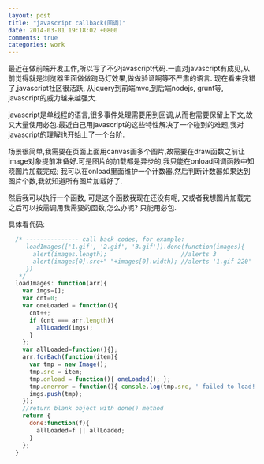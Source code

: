 ```yaml
---
layout: post
title: "javascript callback(回调)"
date: 2014-03-01 19:18:02 +0800
comments: true
categories: work 
---
```


最近在做前端开发工作,所以写了不少javascript代码.一直对javascript有成见,从前觉得就是浏览器里面做做跑马灯效果,做做验证啊等不严肃的语言. 现在看来我错了,javascript社区很活跃, 从jquery到前端mvc,到后端nodejs, grunt等, javascript的威力越来越强大.


javascript是单线程的语言,很多事件处理需要用到回调,从而也需要保留上下文,故又大量使用必包.最近自己用javascript的这些特性解决了一个碰到的难题,我对javascript的理解也开始上了一个台阶.

场景很简单,我需要在页面上面用canvas画多个图片,故需要在draw函数之前让image对象提前准备好.可是图片的加载都是异步的,我只能在onload回调函数中知晓图片加载完成; 我可以在onload里面维护一个计数器,然后判断计数器如果达到图片个数,我就知道所有图片加载好了.

然后我可以执行一个函数, 可是这个函数我现在还没有呢, 又或者我想图片加载完之后可以按需调用我需要的函数,怎么办呢? 只能用必包.

具体看代码:

``` javascript
  /* --------------- call back codes, for example:
     loadImages(['1.gif', '2.gif', '3.gif']).done(function(images){
       alert(images.length);                     //alerts 3
       alert(images[0].src+" "+images[0].width); //alerts '1.gif 220'
     })
   */
  loadImages: function(arr){
    var imgs=[];
    var cnt=0;
    var oneLoaded = function(){
      cnt++;
      if (cnt === arr.length){
        allLoaded(imgs);
      }
    };
    var allLoaded=function(){};
    arr.forEach(function(item){
      var tmp = new Image();
      tmp.src = item;
      tmp.onload = function(){ oneLoaded(); };
      tmp.onerror = function(){ console.log(tmp.src, ' failed to load!'); };
      imgs.push(tmp);
    });
    //return blank object with done() method
    return {
      done:function(f){
        allLoaded=f || allLoaded;
      }
    };
  }
```



